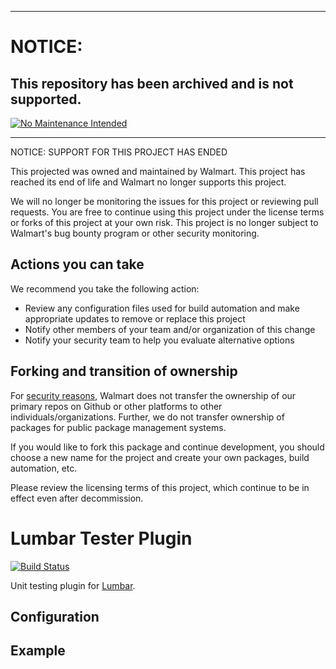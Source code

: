 ***
# NOTICE:

## This repository has been archived and is not supported.

[![No Maintenance Intended](http://unmaintained.tech/badge.svg)](http://unmaintained.tech/)
***
NOTICE: SUPPORT FOR THIS PROJECT HAS ENDED 

This projected was owned and maintained by Walmart. This project has reached its end of life and Walmart no longer supports this project.

We will no longer be monitoring the issues for this project or reviewing pull requests. You are free to continue using this project under the license terms or forks of this project at your own risk. This project is no longer subject to Walmart's bug bounty program or other security monitoring.


## Actions you can take

We recommend you take the following action:

  * Review any configuration files used for build automation and make appropriate updates to remove or replace this project
  * Notify other members of your team and/or organization of this change
  * Notify your security team to help you evaluate alternative options

## Forking and transition of ownership

For [security reasons](https://www.theregister.co.uk/2018/11/26/npm_repo_bitcoin_stealer/), Walmart does not transfer the ownership of our primary repos on Github or other platforms to other individuals/organizations. Further, we do not transfer ownership of packages for public package management systems.

If you would like to fork this package and continue development, you should choose a new name for the project and create your own packages, build automation, etc.

Please review the licensing terms of this project, which continue to be in effect even after decommission.

# Lumbar Tester Plugin

[![Build Status](https://secure.travis-ci.org/walmartlabs/lumbar-tester.png?branch=master)](http://travis-ci.org/walmartlabs/lumbar-tester)

Unit testing plugin for [Lumbar](https://github.com/walmartlabs/lumbar).

## Configuration

## Example

